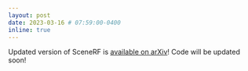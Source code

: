 ```yaml
---
layout: post
date: 2023-03-16 # 07:59:00-0400
inline: true
---
```


Updated version of SceneRF is [available on arXiv](https://arxiv.org/abs/2212.02501)! Code will be updated soon!
